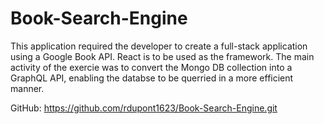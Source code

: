 # Book-Search-Engine

This application required the developer to create a full-stack application using a Google Book API. React is to be used as the framework. The main activity of the exercie was to convert the Mongo DB collection into a GraphQL API, enabling the databse to be querried in a more efficient manner.

GitHub: https://github.com/rdupont1623/Book-Search-Engine.git